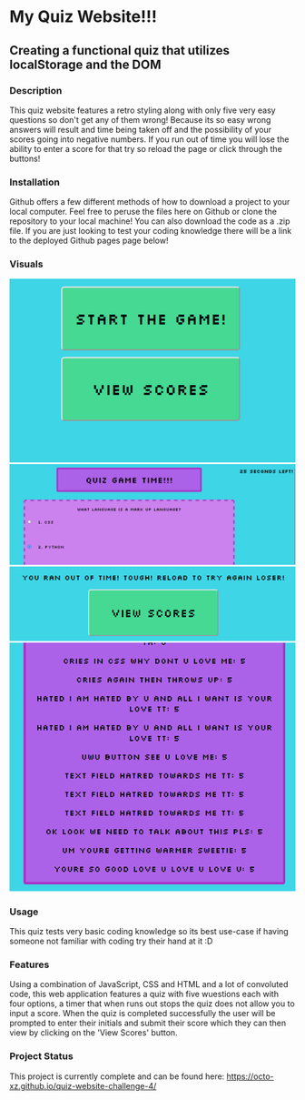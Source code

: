 # My Quiz Website!!!
## Creating a functional quiz that utilizes localStorage and the DOM
### Description
This quiz website features a retro styling along with only five very easy questions so don't get any of them wrong! Because its so easy wrong answers will result and time being taken off and the possibility of your scores going into negative numbers. If you run out of time you will lose the ability to enter a score for that try so reload the page or click through the buttons! 
### Installation
Github offers a few different methods of how to download a project to your local computer. Feel free to peruse the files here on Github or clone the repository to your local machine! You can also download the code as a .zip file. If you are just looking to test your coding knowledge there will be a link to the deployed Github pages page below!
### Visuals
![The landing page for the quiz website. It features a start game button and below a view scores button.](./images/gameStart.png)
![The first question with two answers of four visible. There is a timer ticking down in the upper right corner.](./images/firstQ-sneakpeak.png)
![This features the message that displays if you run out of time before completing the quiz.](./images/outOfTime.png)
![This image features several different scores with rather descriptive names expressing the coder's emotional state during the process of getting an element to center on the page correctly](./images/cssBeloved.png)
### Usage
This quiz tests very basic coding knowledge so its best use-case if having someone not familiar with coding try their hand at it :D
### Features
Using a combination of JavaScript, CSS and HTML and a lot of convoluted code, this web application features a quiz with five wuestions each with four options, a timer that when runs out stops the quiz does not allow you to input a score. When the quiz is completed successfully the user will be prompted to enter their initials and submit their score which they can then view by clicking on the 'View Scores' button. 
### Project Status
This project is currently complete and can be found here: https://octo-xz.github.io/quiz-website-challenge-4/